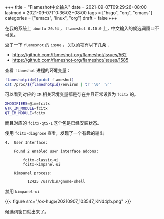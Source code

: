 +++
title = "Flameshot中文输入"
date = 2021-09-07T09:29:26+08:00
lastmod = 2021-09-07T10:36:02+08:00
tags = ["hugo", "org", "emacs"]
categories = ["emacs", "linux", "org"]
draft = false
+++

在我的系统上 `ubuntu 20.04` ， `flameshot 0.10.0` 上，中文输入的候选词窗口不可见。

查了一下 `flameshot` 的 `issue` ，关联的项有以下几条：

-   <https://github.com/flameshot-org/flameshot/issues/562>
-   <https://github.com/flameshot-org/flameshot/issues/1585>

查看 `flameshot` 进程的环境变量：

```sh
flameshotpid=$(pidof flameshot)
cat /proc/${flameshotpid}/environ | tr '\0' '\n'
```

可以看到对应的 `IM` 相关环境变量都是存在并且正常设置为 `fcitx` 的。

```sh
XMODIFIERS=@im=fcitx
GTK_IM_MODULE=fcitx
QT_IM_MODULE=fcitx
```

而且对应的 `fcitx-qt5-1` 这个包是已经安装状态。

使用  `fcitx-diagnose` 查看，发现了一个有趣的输出

```text
4.  User Interface:

    Found 2 enabled user interface addons:

        fcitx-classic-ui
        fcitx-kimpanel-ui

    Kimpanel process:

          12425 /usr/bin/gnome-shell
```

禁用 `kimpanel-ui`

{{< figure src="/ox-hugo/20210907_103547_KNd4pb.png" >}}

候选词窗口就出来了。
